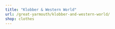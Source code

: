 ```yaml
---
title: "Klobber & Western World"
url: /great-yarmouth/klobber-and-western-world/
shop: clothes
---
```

